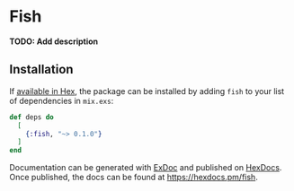 # Fish

**TODO: Add description**

## Installation

If [available in Hex](https://hex.pm/docs/publish), the package can be installed
by adding `fish` to your list of dependencies in `mix.exs`:

```elixir
def deps do
  [
    {:fish, "~> 0.1.0"}
  ]
end
```

Documentation can be generated with [ExDoc](https://github.com/elixir-lang/ex_doc)
and published on [HexDocs](https://hexdocs.pm). Once published, the docs can
be found at <https://hexdocs.pm/fish>.

